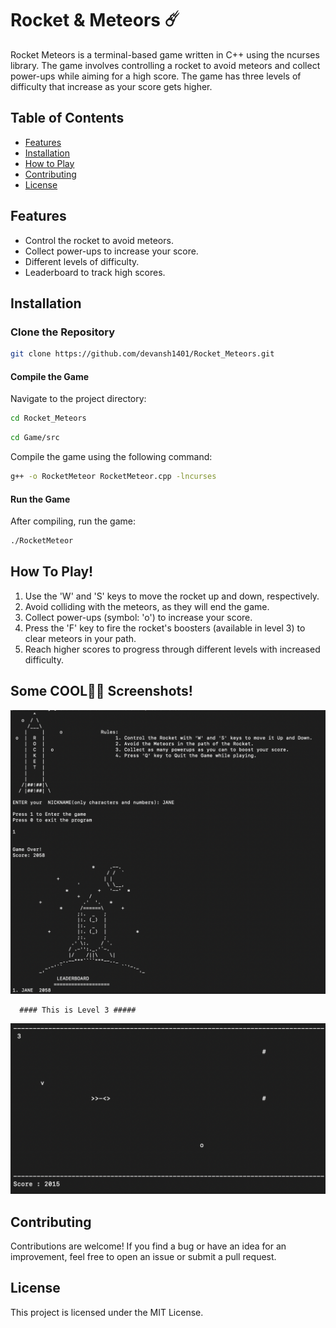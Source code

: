 # Rocket & Meteors ☄️

Rocket Meteors is a terminal-based game written in C++ using the ncurses library. The game involves controlling a rocket to avoid meteors and collect power-ups while aiming for a high score. The game has three levels of difficulty that increase as your score gets higher.

## Table of Contents
- [Features](#features)
- [Installation](#installation)
- [How to Play](#how-to-play)
- [Contributing](#contributing)
- [License](#license)

## Features

- Control the rocket to avoid meteors.
- Collect power-ups to increase your score.
- Different levels of difficulty.
- Leaderboard to track high scores.
## Installation

### Clone the Repository

```sh
git clone https://github.com/devansh1401/Rocket_Meteors.git
```
#### Compile the Game
Navigate to the project directory:
```sh
cd Rocket_Meteors
```
``` sh
cd Game/src
```
Compile the game using the following command:
``` sh
g++ -o RocketMeteor RocketMeteor.cpp -lncurses
```
#### Run the Game
After compiling, run the game:
``` sh
./RocketMeteor
```

## How To Play!
1. Use the 'W' and 'S' keys to move the rocket up and down, respectively.
2. Avoid colliding with the meteors, as they will end the game.
3. Collect power-ups (symbol: 'o') to increase your score.
4. Press the 'F' key to fire the rocket's boosters (available in level 3) to clear meteors in your path.
5. Reach higher scores to progress through different levels with increased difficulty.

## Some COOL🚀🚀 Screenshots!

![Screenshot](images/Screenshot%202023-08-28%20at%2011.51.21%20AM.png)

      #### This is Level 3 #####
![Screenshot1](images/LEVEL3.png)


## Contributing
Contributions are welcome! If you find a bug or have an idea for an improvement, feel free to open an issue or submit a pull request.

## License
This project is licensed under the MIT License.

